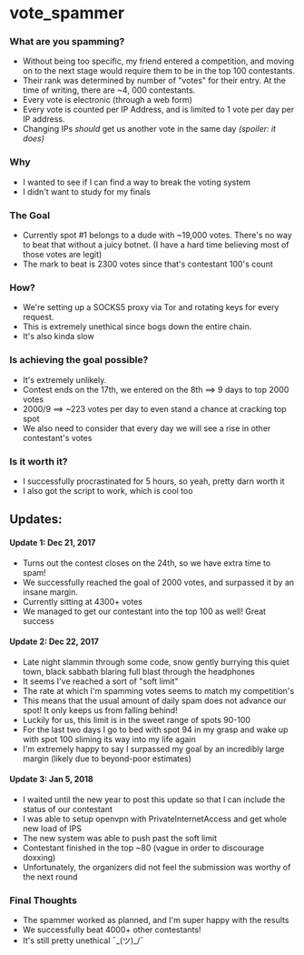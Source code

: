 # vote_spammer

### What are you spamming?

* Without being too specific, my friend entered a competition, and moving on to the next stage would require them to be in the top 100 contestants.
* Their rank was determined by number of "votes" for their entry. At the time of writing, there are ~4, 000 contestants.
* Every vote is electronic (through a web form)
* Every vote is counted per IP Address, and is limited to 1 vote per day per IP address. 
* Changing IPs _should_ get us another vote in the same day _(spoiler: it does)_

### Why
* I wanted to see if I can find a way to break the voting system
* I didn't want to study for my finals

### The Goal
* Currently spot #1 belongs to a dude with ~19,000 votes. There's no way to beat that without a juicy botnet. (I have a hard time believing most of those votes are legit)
* The mark to beat is 2300 votes since that's contestant 100's count

### How? 
* We're setting up a SOCKS5 proxy via Tor and rotating keys for every request. 
* This is extremely unethical since bogs down the entire chain. 
* It's also kinda slow

### Is achieving the goal possible? 
* It's extremely unlikely.
* Contest ends on the 17th, we entered on the 8th ==> 9 days to top 2000 votes
* 2000/9  ==> ~223 votes per day to even stand a chance at cracking top spot 
* We also need to consider that every day we will see a rise in other contestant's votes

### Is it worth it? 
* I successfully procrastinated for 5 hours, so yeah, pretty darn worth it 
* I also got the script to work, which is cool too

## Updates:

#### Update 1: Dec 21, 2017
* Turns out the contest closes on the 24th, so we have extra time to spam!
* We successfully reached the goal of 2000 votes, and surpassed it by an insane margin. 
* Currently sitting at 4300+ votes
* We managed to get our contestant into the top 100 as well! Great success

#### Update 2: Dec 22, 2017
* Late night slammin through some code, snow gently burrying this quiet town, black sabbath blaring full blast through the headphones
* It seems I've reached a sort of "soft limit" 
* The rate at which I'm spamming votes seems to match my competition's 
* This means that the usual amount of daily spam does not advance our spot! It only keeps us from falling behind! 
* Luckily for us, this limit is in the sweet range of spots 90-100 
* For the last two days I go to bed with spot 94 in my grasp and wake up with spot 100 sliming its way into my life again 
* I'm extremely happy to say I surpassed my goal by an incredibly large margin (likely due to beyond-poor estimates)

#### Update 3: Jan 5, 2018
* I waited until the new year to post this update so that I can include the status of our contestant
* I was able to setup openvpn with PrivateInternetAccess and get whole new load of IPS 
* The new system was able to push past the soft limit 
* Contestant finished in the top ~80 (vague in order to discourage doxxing) 
* Unfortunately, the organizers did not feel the submission was worthy of the next round

### Final Thoughts
* The spammer worked as planned, and I'm super happy with the results
* We successfully beat 4000+ other contestants! 
* It's still pretty unethical ¯\_(ツ)_/¯
